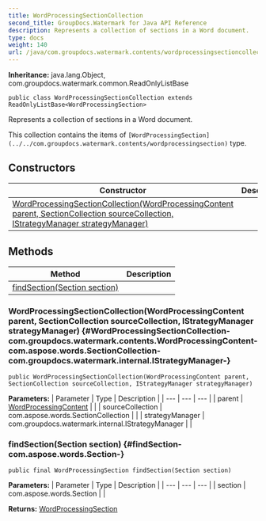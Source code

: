```yaml
---
title: WordProcessingSectionCollection
second_title: GroupDocs.Watermark for Java API Reference
description: Represents a collection of sections in a Word document.
type: docs
weight: 140
url: /java/com.groupdocs.watermark.contents/wordprocessingsectioncollection/
---
```

**Inheritance:**
java.lang.Object, com.groupdocs.watermark.common.ReadOnlyListBase
```
public class WordProcessingSectionCollection extends ReadOnlyListBase<WordProcessingSection>
```

Represents a collection of sections in a Word document.

This collection contains the items of `[WordProcessingSection](../../com.groupdocs.watermark.contents/wordprocessingsection)` type.
## Constructors

| Constructor | Description |
| --- | --- |
| [WordProcessingSectionCollection(WordProcessingContent parent, SectionCollection sourceCollection, IStrategyManager strategyManager)](#WordProcessingSectionCollection-com.groupdocs.watermark.contents.WordProcessingContent-com.aspose.words.SectionCollection-com.groupdocs.watermark.internal.IStrategyManager-) |  |
## Methods

| Method | Description |
| --- | --- |
| [findSection(Section section)](#findSection-com.aspose.words.Section-) |  |
### WordProcessingSectionCollection(WordProcessingContent parent, SectionCollection sourceCollection, IStrategyManager strategyManager) {#WordProcessingSectionCollection-com.groupdocs.watermark.contents.WordProcessingContent-com.aspose.words.SectionCollection-com.groupdocs.watermark.internal.IStrategyManager-}
```
public WordProcessingSectionCollection(WordProcessingContent parent, SectionCollection sourceCollection, IStrategyManager strategyManager)
```




**Parameters:**
| Parameter | Type | Description |
| --- | --- | --- |
| parent | [WordProcessingContent](../../com.groupdocs.watermark.contents/wordprocessingcontent) |  |
| sourceCollection | com.aspose.words.SectionCollection |  |
| strategyManager | com.groupdocs.watermark.internal.IStrategyManager |  |

### findSection(Section section) {#findSection-com.aspose.words.Section-}
```
public final WordProcessingSection findSection(Section section)
```




**Parameters:**
| Parameter | Type | Description |
| --- | --- | --- |
| section | com.aspose.words.Section |  |

**Returns:**
[WordProcessingSection](../../com.groupdocs.watermark.contents/wordprocessingsection)
